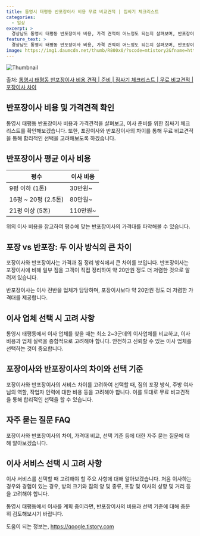 ```yaml
---
title: 통영시 태평동 반포장이사 비용 무료 비교견적 | 짐싸기 체크리스트
categories:
  - 일상
excerpt: >
  경상남도 통영시 태평동 반포장이사 비용, 가격 견적이 어느정도 되는지 살펴보며, 반포장이사를 준비함에 있어 짐싸기 준비 체크리스트가 무엇인지 보겠습니다. 마지막으로 포장이사와 차이점을 통해 무료 비교견적으로 어떤 것이 더 합리적인 선택인지 공유 드립니다.통영시 태평동 포장이사 견적 샘플 보기 👈 클릭통영시 태평동 포장이사 가격 살펴보기 👈 클릭통영시 태평동 반포장이사 평균 이사 비용평수통영시 태평동 평균 이사 비용원룸 이사9평 이하 (1톤)30만원~투룸/쓰리룸 이사16평 ~ 20평 (2.5톤)80만원~쓰리룸 이사21평 (5톤) ~110만원~우리집 무료 이사견적 받기 👈 클릭포장 vs 반포장: 두 이사 방식의 큰 차이포장이사는 이사 전반을 담당하며 비용은 1톤 50만원, 2.5톤 100만원, 5톤 1..
feature_text: >
  경상남도 통영시 태평동 반포장이사 비용, 가격 견적이 어느정도 되는지 살펴보며, 반포장이사를 준비함에 있어 짐싸기 준비 체크리스트가 무엇인지 보겠습니다. 마지막으로 포장이사와 차이점을 통해 무료 비교견적으로 어떤 것이 더 합리적인 선택인지 공유 드립니다.통영시 태평동 포장이사 견적 샘플 보기 👈 클릭통영시 태평동 포장이사 가격 살펴보기 👈 클릭통영시 태평동 반포장이사 평균 이사 비용평수통영시 태평동 평균 이사 비용원룸 이사9평 이하 (1톤)30만원~투룸/쓰리룸 이사16평 ~ 20평 (2.5톤)80만원~쓰리룸 이사21평 (5톤) ~110만원~우리집 무료 이사견적 받기 👈 클릭포장 vs 반포장: 두 이사 방식의 큰 차이포장이사는 이사 전반을 담당하며 비용은 1톤 50만원, 2.5톤 100만원, 5톤 1..
image: https://img1.daumcdn.net/thumb/R800x0/?scode=mtistory2&fname=https%3A%2F%2Fblog.kakaocdn.net%2Fdn%2Fb0pRah%2FbtsHbQPmOZa%2Ff1p7HNWdd5m2ZDnxgKcLk0%2Fimg.webp
---
```


![Thumbnail](https://img1.daumcdn.net/thumb/R800x0/?scode=mtistory2&fname=https%3A%2F%2Fblog.kakaocdn.net%2Fdn%2Fb0pRah%2FbtsHbQPmOZa%2Ff1p7HNWdd5m2ZDnxgKcLk0%2Fimg.webp)

<p>출처: <a href="https://qoogle.tistory.com/9404" rel="dofollow">통영시 태평동 반포장이사 비용 견적 | 준비 | 짐싸기 체크리스트 | 무료 비교견적 | 포장이사 차이</a> </p>

## 반포장이사 비용 및 가격견적 확인

통영시 태평동 반포장이사 비용과 가격견적을 살펴보고, 이사 준비를 위한 짐싸기 체크리스트를 확인해보겠습니다. 또한, 포장이사와 반포장이사의
차이를 통해 무료 비교견적을 통해 합리적인 선택을 고려해보도록 하겠습니다.

## 반포장이사 평균 이사 비용

**평수** | **이사 비용**  
---|---  
9평 이하 (1톤) | 30만원~  
16평 ~ 20평 (2.5톤) | 80만원~  
21평 이상 (5톤) | 110만원~  
  
위의 이사 비용을 참고하여 평수에 맞는 반포장이사의 가격대를 파악해볼 수 있습니다.

## 포장 vs 반포장: 두 이사 방식의 큰 차이

포장이사와 반포장이사는 가격과 짐 정리 방식에서 큰 차이를 보입니다. 반포장이사는 포장이사에 비해 일부 짐을 고객이 직접 정리하여 약
20만원 정도 더 저렴한 것으로 알려져 있습니다.

반포장이사는 이사 전반을 업체가 담당하며, 포장이사보다 약 20만원 정도 더 저렴한 가격대를 제공합니다.

## 이사 업체 선택 시 고려 사항

통영시 태평동에서 이사 업체를 찾을 때는 최소 2~3군데의 이사업체를 비교하고, 이사비용과 업체 실력을 종합적으로 고려해야 합니다. 안전하고
신뢰할 수 있는 이사 업체를 선택하는 것이 중요합니다.

## 포장이사와 반포장이사의 차이와 선택 기준

포장이사와 반포장이사의 서비스 차이를 고려하여 선택할 때, 짐의 포장 방식, 주방 여사님의 역할, 작업자 인력에 대한 비용 등을 고려해야
합니다. 이를 토대로 무료 비교견적을 통해 합리적인 선택을 할 수 있습니다.

## 자주 묻는 질문 FAQ

포장이사와 반포장이사의 차이, 가격대 비교, 선택 기준 등에 대한 자주 묻는 질문에 대해 알아보겠습니다.

## 이사 서비스 선택 시 고려 사항

이사 서비스를 선택할 때 고려해야 할 주요 사항에 대해 알아보겠습니다. 처음 이사하는 경우와 경험이 있는 경우, 방의 크기와 짐의 양 및
종류, 포장 및 이사의 성향 및 거리 등을 고려해야 합니다.

통영시 태평동에서 이사를 계획 중이라면, 반포장이사의 비용과 선택 기준에 대해 충분히 검토해보시기 바랍니다.

 

도움이 되는 정보는, <a href="https://qoogle.tistory.com" rel="dofollow">https://qoogle.tistory.com</a>


